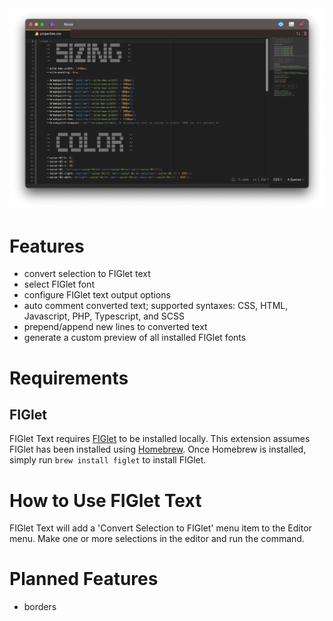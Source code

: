 <img src="https://github.com/danremollino/nova-figlet/raw/master/FIGlet%20Text.novaextension/Images/screenshots/figlet_screenshot.png" width="800" alt="FIGlet Text Screenshot" />

# Features
- convert selection to FIGlet text
- select FIGlet font
- configure FIGlet text output options
- auto comment converted text; supported syntaxes: CSS, HTML, Javascript, PHP, Typescript, and SCSS
- prepend/append new lines to converted text
- generate a custom preview of all installed FIGlet fonts

# Requirements

## FIGlet
FIGlet Text requires [FIGlet](http://www.figlet.org) to be installed locally. This extension assumes FIGlet has been installed using [Homebrew](https://brew.sh). Once Homebrew is installed, simply run `brew install figlet` to install FIGlet.

# How to Use FIGlet Text
FIGlet Text will add a 'Convert Selection to FIGlet' menu item to the Editor menu. Make one or more selections in the editor and run the command.

# Planned Features
- borders
